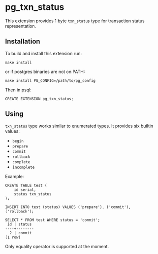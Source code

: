 # pg_txn_status

This extension provides 1 byte `txn_status` type for transaction status
representation.

## Installation

To build and install this extension run:

```
make install
```

or if postgres binaries are not on PATH:

```
make install PG_CONFIG=/path/to/pg_config
```

Then in psql:

```
CREATE EXTENSION pg_txn_status;
```

## Using

`txn_status` type works similar to enumerated types. It provides six builtin
values:

* `begin`
* `prepare`
* `commit`
* `rollback`
* `complete`
* `incomplete`

Example:

```
CREATE TABLE test (
	id serial,
	status txn_status
);

INSERT INTO test (status) VALUES ('prepare'), ('commit'), ('rollback');

SELECT * FROM test WHERE status = 'commit';
 id | status
----+--------
  2 | commit
(1 row)
```

Only equality operator is supported at the moment.